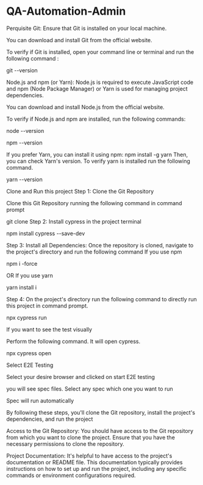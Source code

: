 # QA-Automation-Admin
Perquisite Git: Ensure that Git is installed on your local machine.

You can download and install Git from the official website.

To verify if Git is installed, open your command line or terminal and run the following command :

git --version

Node.js and npm (or Yarn): Node.js is required to execute JavaScript code and npm (Node Package Manager) or Yarn is used for managing project dependencies.

You can download and install Node.js from the official website.

To verify if Node.js and npm are installed, run the following commands:

node --version

npm --version

If you prefer Yarn, you can install it using npm: npm install -g yarn Then, you can check Yarn's version. To verify yarn is installed run the following command.

yarn --version

Clone and Run this project Step 1: Clone the Git Repository

Clone this Git Repository running the following command in command prompt

git clone Step 2: Install cypress in the project terminal

npm install cypress --save-dev

Step 3: Install all Dependencies: Once the repository is cloned, navigate to the project's directory and run the following command If you use npm

npm i -force

OR If you use yarn

yarn install i

Step 4: On the project's directory run the following command to directly run this project in command prompt.

npx cypress run

If you want to see the test visually

Perform the following command. It will open cypress.

npx cypress open

Select E2E Testing

Select your desire browser and clicked on start E2E testing

you will see spec files. Select any spec which one you want to run

Spec will run automatically

By following these steps, you'll clone the Git repository, install the project's dependencies, and run the project

Access to the Git Repository: You should have access to the Git repository from which you want to clone the project. Ensure that you have the necessary permissions to clone the repository.

Project Documentation: It's helpful to have access to the project's documentation or README file. This documentation typically provides instructions on how to set up and run the project, including any specific commands or environment configurations required.